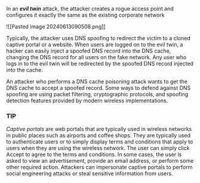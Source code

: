 In an **_evil twin_** attack, the attacker creates a rogue access point and configures it exactly the same as the existing corporate network

![[Pasted image 20240613090508.png]]

Typically, the attacker uses DNS spoofing to redirect the victim to a cloned captive portal or a website. When users are logged on to the evil twin, a hacker can easily inject a spoofed DNS record into the DNS cache, changing the DNS record for all users on the fake network. Any user who logs in to the evil twin will be redirected by the spoofed DNS record injected into the cache. 

An attacker who performs a DNS cache poisoning attack wants to get the DNS cache to accept a spoofed record. Some ways to defend against DNS spoofing are using packet filtering, cryptographic protocols, and spoofing detection features provided by modern wireless implementations.

###  **TIP**
_Captive portals_ are web portals that are typically used in wireless networks in public places such as airports and coffee shops. They are typically used to authenticate users or to simply display terms and conditions that apply to users when they are using the wireless network. The user can simply click Accept to agree to the terms and conditions. In some cases, the user is asked to view an advertisement, provide an email address, or perform some other required action. Attackers can impersonate captive portals to perform social engineering attacks or steal sensitive information from users.

